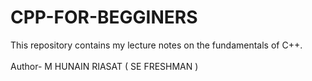 # CPP-FOR-BEGGINERS
This repository contains my lecture notes on the fundamentals of C++.  
<BR>
Author- M HUNAIN RIASAT ( SE FRESHMAN )
